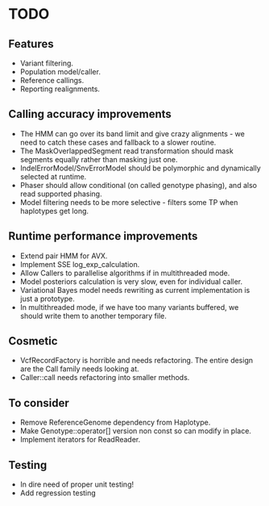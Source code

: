 # TODO

## Features

- Variant filtering.
- Population model/caller.
- Reference callings.
- Reporting realignments.

## Calling accuracy improvements

- The HMM can go over its band limit and give crazy alignments - we need to catch these cases and fallback to a slower routine.
- The MaskOverlappedSegment read transformation should mask segments equally rather than masking just one.
- IndelErrorModel/SnvErrorModel should be polymorphic and dynamically selected at runtime.
- Phaser should allow conditional (on called genotype phasing), and also read supported phasing.
- Model filtering needs to be more selective - filters some TP when haplotypes get long.

## Runtime performance improvements

- Extend pair HMM for AVX.
- Implement SSE log_exp_calculation.
- Allow Callers to parallelise algorithms if in multithreaded mode.
- Model posteriors calculation is very slow, even for individual caller.
- Variational Bayes model needs rewriting as current implementation is just a prototype.
- In multithreaded mode, if we have too many variants buffered, we should write them to another temporary file.

## Cosmetic

- VcfRecordFactory is horrible and needs refactoring. The entire design are the Call family needs looking at.
- Caller::call needs refactoring into smaller methods.

## To consider

- Remove ReferenceGenome dependency from Haplotype.
- Make Genotype::operator[] version non const so can modify in place.
- Implement iterators for ReadReader.

## Testing

- In dire need of proper unit testing!
- Add regression testing
